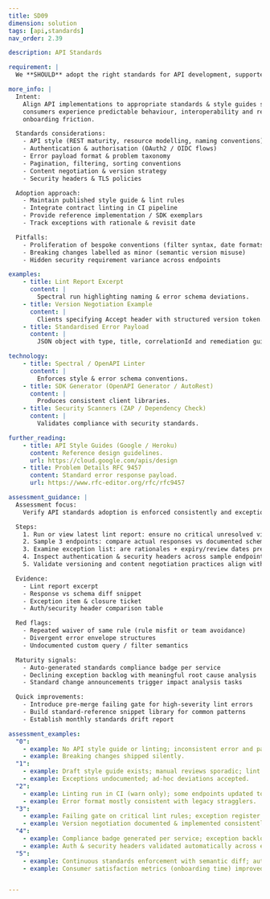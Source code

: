 ```yaml
---
title: SD09
dimension: solution
tags: [api,standards]
nav_order: 2.39

description: API Standards

requirement: |
  We **SHOULD** adopt the right standards for API development, supported by user, consumer, and market / supplier engagement.

more_info: |
  Intent:
    Align API implementations to appropriate standards & style guides so
    consumers experience predictable behaviour, interoperability and reduced
    onboarding friction.

  Standards considerations:
    - API style (REST maturity, resource modelling, naming conventions)
    - Authentication & authorisation (OAuth2 / OIDC flows)
    - Error payload format & problem taxonomy
    - Pagination, filtering, sorting conventions
    - Content negotiation & version strategy
    - Security headers & TLS policies

  Adoption approach:
    - Maintain published style guide & lint rules
    - Integrate contract linting in CI pipeline
    - Provide reference implementation / SDK exemplars
    - Track exceptions with rationale & revisit date

  Pitfalls:
    - Proliferation of bespoke conventions (filter syntax, date formats)
    - Breaking changes labelled as minor (semantic version misuse)
    - Hidden security requirement variance across endpoints

examples: 
    - title: Lint Report Excerpt
      content: |
        Spectral run highlighting naming & error schema deviations.
    - title: Version Negotiation Example
      content: |
        Clients specifying Accept header with structured version token.
    - title: Standardised Error Payload
      content: |
        JSON object with type, title, correlationId and remediation guidance.

technology:
    - title: Spectral / OpenAPI Linter
      content: |
        Enforces style & error schema conventions.
    - title: SDK Generator (OpenAPI Generator / AutoRest)
      content: |
        Produces consistent client libraries.
    - title: Security Scanners (ZAP / Dependency Check)
      content: |
        Validates compliance with security standards.

further_reading:
    - title: API Style Guides (Google / Heroku)
      content: Reference design guidelines.
      url: https://cloud.google.com/apis/design
    - title: Problem Details RFC 9457
      content: Standard error response payload.
      url: https://www.rfc-editor.org/rfc/rfc9457

assessment_guidance: |
  Assessment focus:
    Verify API standards adoption is enforced consistently and exceptions are controlled with lifecycle visibility.

  Steps:
    1. Run or view latest lint report: ensure no critical unresolved violations for new endpoints.
    2. Sample 3 endpoints: compare actual responses vs documented schema (status codes, error format consistency).
    3. Examine exception list: are rationales + expiry/review dates present? Check at least one resolution example.
    4. Inspect authentication & security headers across sample endpoints for uniformity.
    5. Validate versioning and content negotiation practices align with standard (e.g. Accept header usage documented & implemented).

  Evidence:
    - Lint report excerpt
    - Response vs schema diff snippet
    - Exception item & closure ticket
    - Auth/security header comparison table

  Red flags:
    - Repeated waiver of same rule (rule misfit or team avoidance)
    - Divergent error envelope structures
    - Undocumented custom query / filter semantics

  Maturity signals:
    - Auto-generated standards compliance badge per service
    - Declining exception backlog with meaningful root cause analysis
    - Standard change announcements trigger impact analysis tasks

  Quick improvements:
    - Introduce pre-merge failing gate for high-severity lint errors
    - Build standard-reference snippet library for common patterns
    - Establish monthly standards drift report

assessment_examples:
  "0":
    - example: No API style guide or linting; inconsistent error and pagination formats.
    - example: Breaking changes shipped silently.
  "1":
    - example: Draft style guide exists; manual reviews sporadic; lint tool not enforced.
    - example: Exceptions undocumented; ad-hoc deviations accepted.
  "2":
    - example: Linting run in CI (warn only); some endpoints updated toward standard; exception list started.
    - example: Error format mostly consistent with legacy stragglers.
  "3":
    - example: Failing gate on critical lint rules; exception register with expiry dates; uniform error & pagination design.
    - example: Version negotiation documented & implemented consistently.
  "4":
    - example: Compliance badge generated per service; exception backlog trend downward; standards updates produce impact PRs.
    - example: Auth & security headers validated automatically across endpoints.
  "5":
    - example: Continuous standards enforcement with semantic diff; automated root cause clustering of repeated violations.
    - example: Consumer satisfaction metrics (onboarding time) improved attributable to consistent standards adoption.


---
```

